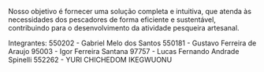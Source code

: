 Nosso objetivo é fornecer uma solução completa e intuitiva, que atenda às necessidades dos pescadores de forma eficiente e sustentável, contribuindo para o desenvolvimento da atividade pesqueira artesanal.

Integrantes:
550202 - Gabriel Melo dos Santos
550181 - Gustavo Ferreira de Araujo
95003 - Igor Ferreira Santana
97757 - Lucas Fernando Andrade Spinelli
552262 - YURI CHICHEDOM IKEGWUONU
